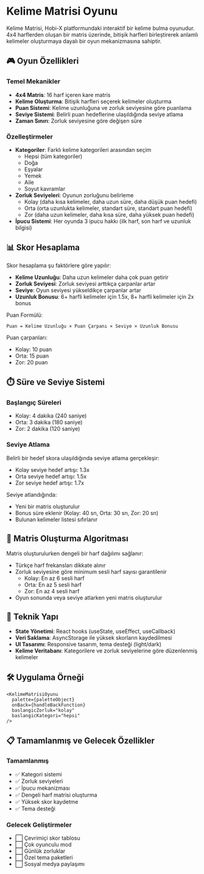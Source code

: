 # Kelime Matrisi Oyunu

Kelime Matrisi, Hobi-X platformundaki interaktif bir kelime bulma oyunudur. 4x4 harflerden oluşan bir matris üzerinde, bitişik harfleri birleştirerek anlamlı kelimeler oluşturmaya dayalı bir oyun mekanizmasına sahiptir.

## 🎮 Oyun Özellikleri

### Temel Mekanikler
- **4x4 Matris**: 16 harf içeren kare matris
- **Kelime Oluşturma**: Bitişik harfleri seçerek kelimeler oluşturma
- **Puan Sistemi**: Kelime uzunluğuna ve zorluk seviyesine göre puanlama
- **Seviye Sistemi**: Belirli puan hedeflerine ulaşıldığında seviye atlama
- **Zaman Sınırı**: Zorluk seviyesine göre değişen süre

### Özelleştirmeler
- **Kategoriler**: Farklı kelime kategorileri arasından seçim
  - Hepsi (tüm kategoriler)
  - Doğa 
  - Eşyalar
  - Yemek
  - Aile
  - Soyut kavramlar
- **Zorluk Seviyeleri**: Oyunun zorluğunu belirleme
  - Kolay (daha kısa kelimeler, daha uzun süre, daha düşük puan hedefi)
  - Orta (orta uzunlukta kelimeler, standart süre, standart puan hedefi)
  - Zor (daha uzun kelimeler, daha kısa süre, daha yüksek puan hedefi)
- **İpucu Sistemi**: Her oyunda 3 ipucu hakkı (ilk harf, son harf ve uzunluk bilgisi)

## 📊 Skor Hesaplama

Skor hesaplama şu faktörlere göre yapılır:
- **Kelime Uzunluğu**: Daha uzun kelimeler daha çok puan getirir
- **Zorluk Seviyesi**: Zorluk seviyesi arttıkça çarpanlar artar
- **Seviye**: Oyun seviyesi yükseldikçe çarpanlar artar
- **Uzunluk Bonusu**: 6+ harfli kelimeler için 1.5x, 8+ harfli kelimeler için 2x bonus

Puan Formülü:
```
Puan = Kelime Uzunluğu × Puan Çarpanı × Seviye × Uzunluk Bonusu
```

Puan çarpanları:
- Kolay: 10 puan
- Orta: 15 puan
- Zor: 20 puan

## ⏱️ Süre ve Seviye Sistemi

### Başlangıç Süreleri
- Kolay: 4 dakika (240 saniye)
- Orta: 3 dakika (180 saniye)
- Zor: 2 dakika (120 saniye)

### Seviye Atlama
Belirli bir hedef skora ulaşıldığında seviye atlama gerçekleşir:
- Kolay seviye hedef artışı: 1.3x
- Orta seviye hedef artışı: 1.5x
- Zor seviye hedef artışı: 1.7x

Seviye atlandığında:
- Yeni bir matris oluşturulur
- Bonus süre eklenir (Kolay: 40 sn, Orta: 30 sn, Zor: 20 sn)
- Bulunan kelimeler listesi sıfırlanır

## 🎲 Matris Oluşturma Algoritması

Matris oluşturulurken dengeli bir harf dağılımı sağlanır:
- Türkçe harf frekansları dikkate alınır
- Zorluk seviyesine göre minimum sesli harf sayısı garantilenir
  - Kolay: En az 6 sesli harf
  - Orta: En az 5 sesli harf
  - Zor: En az 4 sesli harf
- Oyun sonunda veya seviye atlarken yeni matris oluşturulur

## 👾 Teknik Yapı

- **State Yönetimi**: React hooks (useState, useEffect, useCallback)
- **Veri Saklama**: AsyncStorage ile yüksek skorların kaydedilmesi
- **UI Tasarımı**: Responsive tasarım, tema desteği (light/dark)
- **Kelime Veritabanı**: Kategorilere ve zorluk seviyelerine göre düzenlenmiş kelimeler

## 🛠️ Uygulama Örneği

```tsx
<KelimeMatrisiOyunu 
  palette={paletteObject}
  onBack={handleBackFunction} 
  baslangicZorluk="kolay" 
  baslangicKategori="hepsi" 
/>
```

## 📋 Tamamlanmış ve Gelecek Özellikler

### Tamamlanmış
- ✅ Kategori sistemi
- ✅ Zorluk seviyeleri
- ✅ İpucu mekanizması
- ✅ Dengeli harf matrisi oluşturma
- ✅ Yüksek skor kaydetme
- ✅ Tema desteği

### Gelecek Geliştirmeler
- ⬜ Çevrimiçi skor tablosu
- ⬜ Çok oyunculu mod
- ⬜ Günlük zorluklar
- ⬜ Özel tema paketleri
- ⬜ Sosyal medya paylaşımı
